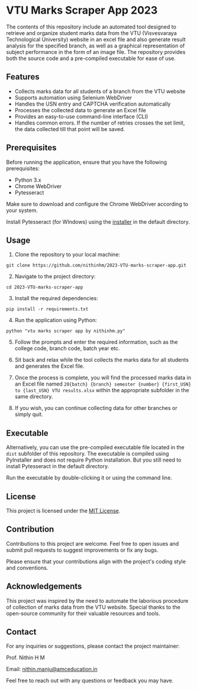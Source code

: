 # VTU Marks Scraper App 2023

The contents of this repository include an automated tool designed to retrieve and organize student marks data from the VTU (Visvesvaraya Technological University) website in an excel file and also generate result analysis for the specified branch, as well as a graphical representation of subject performance in the form of an image file. The repository provides both the source code and a pre-compiled executable for ease of use.

## Features

- Collects marks data for all students of a branch from the VTU website
- Supports automation using Selenium WebDriver
- Handles the USN entry and CAPTCHA verification automatically
- Processes the collected data to generate an Excel file
- Provides an easy-to-use command-line interface (CLI)
- Handles common errors. If the number of retries crosses the set limit, the data collected till that point will be saved.

## Prerequisites

Before running the application, ensure that you have the following prerequisites:

- Python 3.x
- Chrome WebDriver
- Pytesseract

Make sure to download and configure the Chrome WebDriver according to your system.

Install Pytesseract (for WIndows) using the [installer](https://digi.bib.uni-mannheim.de/tesseract/tesseract-ocr-w64-setup-5.3.1.20230401.exe) in the default directory.

## Usage

1. Clone the repository to your local machine:

```
git clone https://github.com/nithinhm/2023-VTU-marks-scraper-app.git
```

2. Navigate to the project directory:

```
cd 2023-VTU-marks-scraper-app
```

3. Install the required dependencies:

```
pip install -r requirements.txt
```

4. Run the application using Python:

```
python "vtu marks scraper app by nithinhm.py"
```

5. Follow the prompts and enter the required information, such as the college code, branch code, batch year etc.

6. Sit back and relax while the tool collects the marks data for all students and generates the Excel file.

7. Once the process is complete, you will find the processed marks data in an Excel file named `20{batch} {branch} semester {number} {first_USN} to {last_USN} VTU results.xlsx` within the appropriate subfolder in the same directory.

8. If you wish, you can continue collecting data for other branches or simply quit.

## Executable

Alternatively, you can use the pre-compiled executable file located in the `dist` subfolder of this repository. The executable is compiled using PyInstaller and does not require Python installation. But you still need to install Pytesseract in the default directory.

Run the executable by double-clicking it or using the command line.

## License

This project is licensed under the [MIT License](LICENSE).

## Contribution

Contributions to this project are welcome. Feel free to open issues and submit pull requests to suggest improvements or fix any bugs.

Please ensure that your contributions align with the project's coding style and conventions.

## Acknowledgements

This project was inspired by the need to automate the laborious procedure of collection of marks data from the VTU website. Special thanks to the open-source community for their valuable resources and tools.

## Contact

For any inquiries or suggestions, please contact the project maintainer:

Prof. Nithin H M

Email: nithin.manju@amceducation.in

Feel free to reach out with any questions or feedback you may have.
